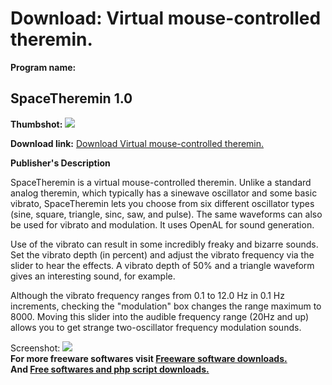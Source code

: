 # Download: Virtual mouse-controlled theremin.

**Program name:**

## SpaceTheremin 1.0

  
**Thumbshot:** ![](http://www.freewarefiles.com/screenshot/spacetheremin_md.jpg)   
  
**Download link:** [Download Virtual mouse-controlled theremin.](http://freesoftwares.boysofts.com/SpaceTheremin_program_26608.html)  
  


**Publisher's Description**  
  


SpaceTheremin is a virtual mouse-controlled theremin. Unlike a standard analog theremin, which typically has a sinewave oscillator and some basic vibrato, SpaceTheremin lets you choose from six different oscillator types (sine, square, triangle, sinc, saw, and pulse). The same waveforms can also be used for vibrato and modulation. It uses OpenAL for sound generation.   
  
Use of the vibrato can result in some incredibly freaky and bizarre sounds. Set the vibrato depth (in percent) and adjust the vibrato frequency via the slider to hear the effects. A vibrato depth of 50% and a triangle waveform gives an interesting sound, for example.   
  
Although the vibrato frequency ranges from 0.1 to 12.0 Hz in 0.1 Hz increments, checking the "modulation" box changes the range maximum to 8000. Moving this slider into the audible frequency range (20Hz and up) allows you to get strange two-oscillator frequency modulation sounds. 

  
  
Screenshot: ![](http://www.freewarefiles.com/screenshot/spacetheremin.jpg)   
**For more freeware softwares visit [Freeware software downloads.](http://freesoftwares.boysofts.com/)**   
**And [Free softwares and php script downloads.](http://www.boysofts.com/)**

